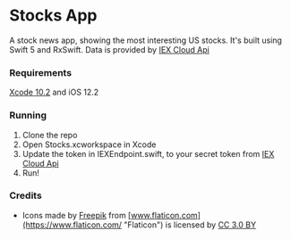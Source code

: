 # Stocks App
A stock news app, showing the most interesting US stocks. It's built using Swift 5 and RxSwift. Data is provided by [IEX Cloud Api](https://iexcloud.io/docs/api/)

### Requirements
[Xcode 10.2](https://developer.apple.com/news/releases/) and iOS 12.2

### Running
1. Clone the repo
2. Open Stocks.xcworkspace in Xcode
3. Update the token in IEXEndpoint.swift, to your secret token from [IEX Cloud Api](https://iexcloud.io/docs/api/#authentication)
3. Run!

### Credits
* Icons made by [Freepik](https://www.freepik.com/ "Freepik") from [www.flaticon.com](https://www.flaticon.com/ "Flaticon") is licensed by [CC 3.0 BY](http://creativecommons.org/licenses/by/3.0/ "Creative Commons BY 3.0")

